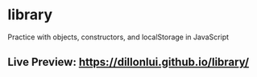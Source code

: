 # library
Practice with objects, constructors, and localStorage in JavaScript

## Live Preview: https://dillonlui.github.io/library/
